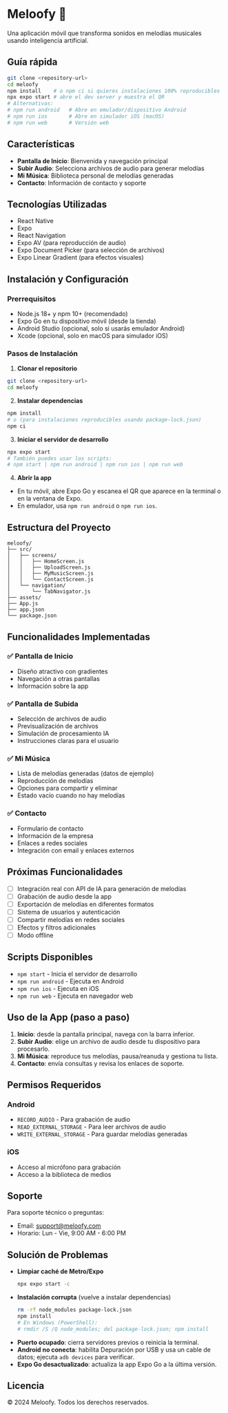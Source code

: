 # Meloofy 🎵

Una aplicación móvil que transforma sonidos en melodías musicales usando inteligencia artificial.

## Guía rápida

```bash
git clone <repository-url>
cd meloofy
npm install    # o npm ci si quieres instalaciones 100% reproducibles
npx expo start # abre el dev server y muestra el QR
# Alternativas:
# npm run android   # Abre en emulador/dispositivo Android
# npm run ios       # Abre en simulador iOS (macOS)
# npm run web       # Versión web
```

## Características

- **Pantalla de Inicio**: Bienvenida y navegación principal
- **Subir Audio**: Selecciona archivos de audio para generar melodías
- **Mi Música**: Biblioteca personal de melodías generadas
- **Contacto**: Información de contacto y soporte

## Tecnologías Utilizadas

- React Native
- Expo
- React Navigation
- Expo AV (para reproducción de audio)
- Expo Document Picker (para selección de archivos)
- Expo Linear Gradient (para efectos visuales)

## Instalación y Configuración

### Prerrequisitos

- Node.js 18+ y npm 10+ (recomendado)
- Expo Go en tu dispositivo móvil (desde la tienda)
- Android Studio (opcional, solo si usarás emulador Android)
- Xcode (opcional, solo en macOS para simulador iOS)

### Pasos de Instalación

1) **Clonar el repositorio**
```bash
git clone <repository-url>
cd meloofy
```

2) **Instalar dependencias**
```bash
npm install
# o (para instalaciones reproducibles usando package-lock.json)
npm ci
```

3) **Iniciar el servidor de desarrollo**
```bash
npx expo start
# También puedes usar los scripts:
# npm start | npm run android | npm run ios | npm run web
```

4) **Abrir la app**
- En tu móvil, abre Expo Go y escanea el QR que aparece en la terminal o en la ventana de Expo.
- En emulador, usa `npm run android` o `npm run ios`.

## Estructura del Proyecto

```
meloofy/
├── src/
│   ├── screens/
│   │   ├── HomeScreen.js
│   │   ├── UploadScreen.js
│   │   ├── MyMusicScreen.js
│   │   └── ContactScreen.js
│   └── navigation/
│       └── TabNavigator.js
├── assets/
├── App.js
├── app.json
└── package.json
```

## Funcionalidades Implementadas

### ✅ Pantalla de Inicio
- Diseño atractivo con gradientes
- Navegación a otras pantallas
- Información sobre la app

### ✅ Pantalla de Subida
- Selección de archivos de audio
- Previsualización de archivos
- Simulación de procesamiento IA
- Instrucciones claras para el usuario

### ✅ Mi Música
- Lista de melodías generadas (datos de ejemplo)
- Reproducción de melodías
- Opciones para compartir y eliminar
- Estado vacío cuando no hay melodías

### ✅ Contacto
- Formulario de contacto
- Información de la empresa
- Enlaces a redes sociales
- Integración con email y enlaces externos

## Próximas Funcionalidades

- [ ] Integración real con API de IA para generación de melodías
- [ ] Grabación de audio desde la app
- [ ] Exportación de melodías en diferentes formatos
- [ ] Sistema de usuarios y autenticación
- [ ] Compartir melodías en redes sociales
- [ ] Efectos y filtros adicionales
- [ ] Modo offline

## Scripts Disponibles

- `npm start` - Inicia el servidor de desarrollo
- `npm run android` - Ejecuta en Android
- `npm run ios` - Ejecuta en iOS
- `npm run web` - Ejecuta en navegador web

## Uso de la App (paso a paso)

1. **Inicio**: desde la pantalla principal, navega con la barra inferior.
2. **Subir Audio**: elige un archivo de audio desde tu dispositivo para procesarlo.
3. **Mi Música**: reproduce tus melodías, pausa/reanuda y gestiona tu lista.
4. **Contacto**: envía consultas y revisa los enlaces de soporte.

## Permisos Requeridos

### Android
- `RECORD_AUDIO` - Para grabación de audio
- `READ_EXTERNAL_STORAGE` - Para leer archivos de audio
- `WRITE_EXTERNAL_STORAGE` - Para guardar melodías generadas

### iOS
- Acceso al micrófono para grabación
- Acceso a la biblioteca de medios

## Soporte

Para soporte técnico o preguntas:
- Email: support@meloofy.com
- Horario: Lun - Vie, 9:00 AM - 6:00 PM

## Solución de Problemas

- **Limpiar caché de Metro/Expo**
  ```bash
  npx expo start -c
  ```
- **Instalación corrupta** (vuelve a instalar dependencias)
  ```bash
  rm -rf node_modules package-lock.json
  npm install
  # En Windows (PowerShell):
  # rmdir /S /Q node_modules; del package-lock.json; npm install
  ```
- **Puerto ocupado**: cierra servidores previos o reinicia la terminal.
- **Android no conecta**: habilita Depuración por USB y usa un cable de datos; ejecuta `adb devices` para verificar.
- **Expo Go desactualizado**: actualiza la app Expo Go a la última versión.

## Licencia

© 2024 Meloofy. Todos los derechos reservados.